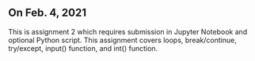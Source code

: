 ## On Feb. 4, 2021
This is assignment 2 which requires submission in Jupyter Notebook and optional Python script. This assignment covers loops, break/continue, try/except, input() function, and int() function.
